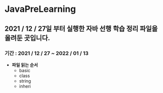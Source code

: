 # JavaPreLearning
## 2021 / 12 / 27일 부터 실행한  자바 선행 학습 정리 파일을 올려둔 곳입니다.
### 기간 : 2021 / 12 / 27 ~ 2022 / 01 / 13

* **파일 읽는 순서**
  * basic
  * class
  * string
  * inheri
